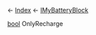 ← [Index](Api-Index) ← [IMyBatteryBlock](Sandbox.ModAPI.Ingame.IMyBatteryBlock)

[bool](System.Boolean) OnlyRecharge